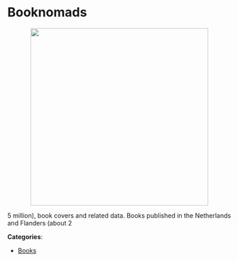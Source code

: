 # Booknomads
<p align="center">
    <img width="400" src="https://raw.githubusercontent.com/apis-list/apis-list/apis/booknomads/logo_256x256.png" />
</p>

5 million), book covers and related data. Books published in the Netherlands and Flanders (about 2



**Categories**:
- [Books](https://github.com/apis-list/apis-list#books)





